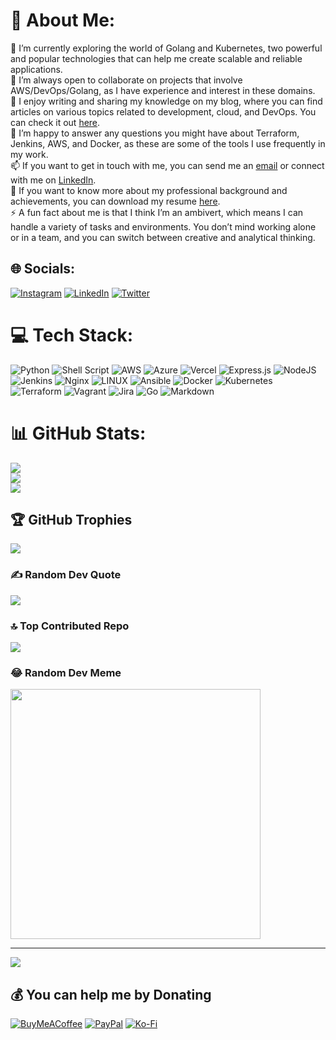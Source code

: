 # 💫 About Me:
🌱 I’m currently exploring the world of Golang and Kubernetes, two powerful and popular technologies that can help me create scalable and reliable applications.<br>👯 I’m always open to collaborate on projects that involve AWS/DevOps/Golang, as I have experience and interest in these domains.<br>📝 I enjoy writing and sharing my knowledge on my blog, where you can find articles on various topics related to development, cloud, and DevOps. You can check it out [here](https://blogfordevelopers.hashnode.dev).<br>💬 I’m happy to answer any questions you might have about Terraform, Jenkins, AWS, and Docker, as these are some of the tools I use frequently in my work.<br>📫 If you want to get in touch with me, you can send me an [email](mailto:upsy.0515@gmail.com) or connect with me on [LinkedIn](https://www.linkedin.com/in/ullasasindhur/).<br>📄 If you want to know more about my professional background and achievements, you can download my resume [here]().<br>⚡ A fun fact about me is that I think I’m an ambivert, which means I can handle a variety of tasks and environments. You don’t mind working alone or in a team, and you can switch between creative and analytical thinking.


## 🌐 Socials:
[![Instagram](https://img.shields.io/badge/Instagram-%23E4405F.svg?logo=Instagram&logoColor=white)](https://instagram.com/ullasasindhur) [![LinkedIn](https://img.shields.io/badge/LinkedIn-%230077B5.svg?logo=linkedin&logoColor=white)](https://linkedin.com/in/ullasasindhur) [![Twitter](https://img.shields.io/badge/Twitter-%231DA1F2.svg?logo=Twitter&logoColor=white)](https://twitter.com/ullasasindhur) 

# 💻 Tech Stack:
![Python](https://img.shields.io/badge/python-3670A0?style=for-the-badge&logo=python&logoColor=ffdd54) ![Shell Script](https://img.shields.io/badge/shell_script-%23121011.svg?style=for-the-badge&logo=gnu-bash&logoColor=white) ![AWS](https://img.shields.io/badge/AWS-%23FF9900.svg?style=for-the-badge&logo=amazon-aws&logoColor=white) ![Azure](https://img.shields.io/badge/azure-%230072C6.svg?style=for-the-badge&logo=azure-devops&logoColor=white) ![Vercel](https://img.shields.io/badge/vercel-%23000000.svg?style=for-the-badge&logo=vercel&logoColor=white) ![Express.js](https://img.shields.io/badge/express.js-%23404d59.svg?style=for-the-badge&logo=express&logoColor=%2361DAFB) ![NodeJS](https://img.shields.io/badge/node.js-6DA55F?style=for-the-badge&logo=node.js&logoColor=white) ![Jenkins](https://img.shields.io/badge/jenkins-%232C5263.svg?style=for-the-badge&logo=jenkins&logoColor=white) ![Nginx](https://img.shields.io/badge/nginx-%23009639.svg?style=for-the-badge&logo=nginx&logoColor=white) ![LINUX](https://img.shields.io/badge/Linux-FCC624?style=for-the-badge&logo=linux&logoColor=black) ![Ansible](https://img.shields.io/badge/ansible-%231A1918.svg?style=for-the-badge&logo=ansible&logoColor=white) ![Docker](https://img.shields.io/badge/docker-%230db7ed.svg?style=for-the-badge&logo=docker&logoColor=white) ![Kubernetes](https://img.shields.io/badge/kubernetes-%23326ce5.svg?style=for-the-badge&logo=kubernetes&logoColor=white) ![Terraform](https://img.shields.io/badge/terraform-%235835CC.svg?style=for-the-badge&logo=terraform&logoColor=white) ![Vagrant](https://img.shields.io/badge/vagrant-%231563FF.svg?style=for-the-badge&logo=vagrant&logoColor=white) ![Jira](https://img.shields.io/badge/jira-%230A0FFF.svg?style=for-the-badge&logo=jira&logoColor=white) ![Go](https://img.shields.io/badge/go-%2300ADD8.svg?style=for-the-badge&logo=go&logoColor=white) ![Markdown](https://img.shields.io/badge/markdown-%23000000.svg?style=for-the-badge&logo=markdown&logoColor=white)
# 📊 GitHub Stats:
![](https://github-readme-stats.vercel.app/api?username=ullasasindhur&theme=tokyonight&hide_border=false&include_all_commits=true&count_private=true)<br/>
![](https://github-readme-streak-stats.herokuapp.com/?user=ullasasindhur&theme=tokyonight&hide_border=false)<br/>
![](https://github-readme-stats.vercel.app/api/top-langs/?username=ullasasindhur&theme=tokyonight&hide_border=false&include_all_commits=true&count_private=true&layout=compact)

## 🏆 GitHub Trophies
![](https://github-profile-trophy.vercel.app/?username=ullasasindhur&theme=onedark&no-frame=false&no-bg=false&margin-w=4)

### ✍️ Random Dev Quote
![](https://quotes-github-readme.vercel.app/api?type=horizontal&theme=gruvbox)

### 🔝 Top Contributed Repo
![](https://github-contributor-stats.vercel.app/api?username=ullasasindhur&limit=5&theme=dracula&combine_all_yearly_contributions=true)

### 😂 Random Dev Meme
<img src='https://randommeme-five.vercel.app/' style="height: 400px;"/>

---
[![](https://visitcount.itsvg.in/api?id=ullasasindhur&icon=0&color=1)](https://visitcount.itsvg.in)

  ## 💰 You can help me by Donating
  [![BuyMeACoffee](https://img.shields.io/badge/Buy%20Me%20a%20Coffee-ffdd00?style=for-the-badge&logo=buy-me-a-coffee&logoColor=black)](https://buymeacoffee.com/ullasasindhur) [![PayPal](https://img.shields.io/badge/PayPal-00457C?style=for-the-badge&logo=paypal&logoColor=white)](https://paypal.me/ullasasindhur) [![Ko-Fi](https://img.shields.io/badge/Ko--fi-F16061?style=for-the-badge&logo=ko-fi&logoColor=white)](https://ko-fi.com/ullasasindhur) 

  
<!-- Proudly created with GPRM ( https://gprm.itsvg.in ) -->
